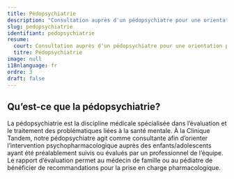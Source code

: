 ```yaml
---
title: Pédopsychiatrie
description: "Consultation auprès d'un pédopsychiatre pour une orientation pharmacologique"
slug: pedopsychiatrie
identifiant: pedopsychiatrie
resume:
  court: Consultation auprès d'un pédopsychiatre pour une orientation pharmacologique
  titre: Pédopsychiatrie
image: null
i18nlanguage: fr
ordre: 3
draft: false
---
```


## Qu’est-ce que la pédopsychiatrie?
 
La pédopsychiatrie est la discipline médicale spécialisée dans l’évaluation et le traitement des problématiques liées à la santé mentale. À la Clinique Tandem, notre pédopsychiatre agit comme consultante afin d’orienter l’intervention psychopharmacologique auprès des enfants/adolescents ayant été préalablement suivis ou évalués par un professionnel de l’équipe. Le rapport d’évaluation permet au médecin de famille ou au pédiatre de bénéficier de recommandations pour la prise en charge pharmacologique.




